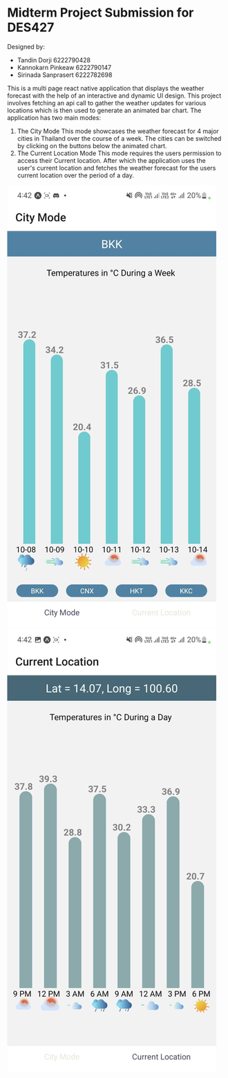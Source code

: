 # Midterm Project Submission for DES427
Designed by:
- Tandin Dorji 6222790428
- Kannokarn Pinkeaw 6222790147
- Sirinada Sanprasert 6222782698 

This is a multi page react native application that displays the weather forecast with the help of an interactive and dynamic UI design. This project involves fetching an api call to gather the weather updates for various locations which is then used to generate an animated bar chart.
The application has two main modes:
1) The City Mode
This mode showcases the weather forecast for 4 major cities in Thailand over the course of a week. The cities can be switched by clicking on the buttons below the animated chart.
2) The Current Location Mode
This mode requires the users permission to access their Current location. After which the application uses the user's current location and fetches the weather forecast for the users current location over the period of a day.

![](./static/images/cityMode.jpg)
![](./static/images/myLocation.jpg)
